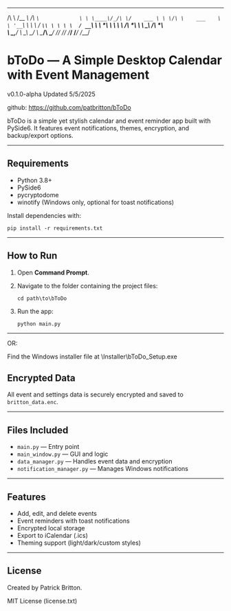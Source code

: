 
 __       ______          ____              
/\ \     /\__  _\        /\  _`\            
\ \ \____\/_/\ \/    ___ \ \ \/\ \    ___   
 \ \ '__`\  \ \ \   / __`\\ \ \ \ \  / __`\ 
  \ \ \*\ \  \ \ \ /\ \*\ \\ \ \_\ \/\ \*\ \
   \ \_,__/   \ \_\\ \____/ \ \____/\ \____/
    \/___/     \/_/ \/___/   \/___/  \/___/ 
                                            

# bToDo — A Simple Desktop Calendar with Event Management

v0.1.0-alpha
Updated 5/5/2025

github: https://github.com/patbritton/bToDo

bToDo is a simple yet stylish calendar and event reminder app built with PySide6. It features event notifications, themes, encryption, and backup/export options.

---

## Requirements

- Python 3.8+
- PySide6
- pycryptodome
- winotify (Windows only, optional for toast notifications)

Install dependencies with:

    pip install -r requirements.txt

---

##  How to Run

1. Open **Command Prompt**.
2. Navigate to the folder containing the project files:

       cd path\to\bToDo

3. Run the app:

       python main.py

---

OR:

Find the Windows installer file at \Installer\bToDo_Setup.exe

## Encrypted Data

All event and settings data is securely encrypted and saved to `britton_data.enc`.

---

## Files Included

- `main.py` — Entry point
- `main_window.py` — GUI and logic
- `data_manager.py` — Handles event data and encryption
- `notification_manager.py` — Manages Windows notifications

---

## Features

- Add, edit, and delete events
- Event reminders with toast notifications
- Encrypted local storage
- Export to iCalendar (.ics)
- Theming support (light/dark/custom styles)

---

## License

Created by Patrick Britton. 

MIT License (license.txt)